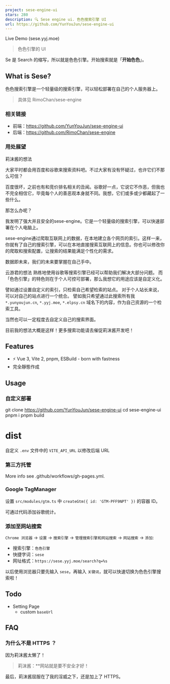 ```yaml
---
project: sese-engine-ui
stars: 280
description: 🔍 Sese engine ui. 色色搜索引擎 UI
url: https://github.com/YunYouJun/sese-engine-ui
---
```


Live Demo (sese.yyj.moe)

  

> 色色引擎的 UI

Se 是 Search 的缩写，所以就是色色引擎。开始搜索就是「**开始色色**」。

What is Sese?
-------------

色色搜索引擎是一个轻量级的搜索引擎，可以轻松部署在自己的个人服务器上。

> 具体见 RimoChan/sese-engine

### 相关链接

-   前端：https://github.com/YunYouJun/sese-engine-ui
-   后端：https://github.com/RimoChan/sese-engine

### 用处展望

莉沫酱的想法

大家平时都会用百度和谷歌来搜索资料吧。不过大家有没有怀疑过，也许它们不那么可信？

百度很坏，之前也有和竞价排名相关的丑闻。谷歌好一点，它说它不作恶，但我也不完全相信它，毕竟每个人的善恶观本身就不同。我想，它们或多或少都藏起了一些什么。

那怎么办呢？

我发明了强大并且安全的sese-engine。它是一个轻量级的搜索引擎，可以快速部署在个人电脑上。

sese-engine通过爬取互联网上的数据，在本地建立各个网页的索引。这样一来，你就有了自己的搜索引擎，可以在本地直接搜索互联网上的信息。你也可以修改你的爬取和搜索配置，让搜索的结果能满足个性化的需求。

数据即未来，我们的未来要掌握在自己手中。

云游君的想法 熟练地使用谷歌等搜索引擎已经可以帮助我们解决大部分问题。 而「色色引擎」的特色则在于个人可控可部署，那么我想它的用途应该是自定义化。

譬如通过设置自定义的索引，只检索自己希望检索的站点。 对于个人站长来说，可以对自己的站点进行一个统合。 譬如我只希望通过此搜索所有我 `*.yunyoujun.cn`, `*.yyj.moe`, `*.elpsy.cn` 域名下的内容，作为自己资源的一个检索工具。

当然也可以一定程度去自定义自己的搜索界面。

目前我的想法大概是这样！更多搜索功能请去催促莉沫酱开发吧！

Features
--------

-   ⚡️ Vue 3, Vite 2, pnpm, ESBuild - born with fastness
-   完全靜態作成

Usage
-----

### 自定义部署

git clone https://github.com/YunYouJun/sese-engine-ui
cd sese-engine-ui
pnpm i
pnpm build
# dist

自定义 `.env` 文件中的 `VITE_API_URL` 以修改后端 URL

### 第三方托管

More info see .github/workflows/gh-pages.yml.

### Google TagManager

设置 `src/modules/gtm.ts` 中 `createGtm({ id: 'GTM-PFF9NPT' })` 的容器 ID。

可通过代码添加谷歌统计。

### 添加至网站搜索

`Chrome 浏览器` -> `设置` -> `搜索引擎` -> `管理搜索引擎和网站搜索` -> `网站搜索` -> `添加`:

-   搜索引擎：`色色引擎`
-   快捷字词：`sese`
-   网址格式：`https://sese.yyj.moe/search?q=%s`

以后使用浏览器只要先输入 `sese`，再输入 `关键词`，就可以快速切换为色色引擎搜索啦！

Todo
----

-   Setting Page
    -   custom `baseUrl`

FAQ
---

### 为什么不是 HTTPS ？

因为莉沫酱太懒了！

> 莉沫酱：\*\*网站就是要不安全才好！

最后，莉沫酱屈服在了我的淫威之下，还是加上了 HTTPS。
